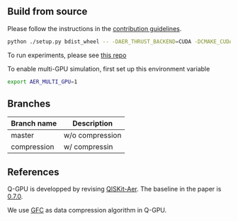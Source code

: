 ## Build from source

Please follow the instructions in the [contribution guidelines](https://github.com/Qiskit/qiskit-aer/blob/master/CONTRIBUTING.md).

```bash
python ./setup.py bdist_wheel -- -DAER_THRUST_BACKEND=CUDA -DCMAKE_CUDA_COMPILER=${YOUR_NVIDIA_COMPILER_PATH}
```

To run experiments, please see [this repo](https://github.com/Zhaoyilunnn/qc-experiment)

To enable multi-GPU simulation, first set up this environment variable

```bash
export AER_MULTI_GPU=1
```

## Branches 

| Branch name | Description |
| --- | --- |
| master | w/o compression |
| compression | w/ compressin |

## References

Q-GPU is developped by revising [QISKit-Aer](https://github.com/Qiskit/qiskit-aer). The baseline in the paper is [0.7.0](https://github.com/Qiskit/qiskit-aer/tree/0.7.0).

We use [GFC](https://userweb.cs.txstate.edu/~burtscher/research/GFC/) as data compression algorithm in Q-GPU.



